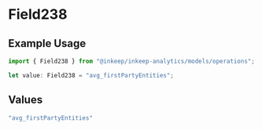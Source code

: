 # Field238

## Example Usage

```typescript
import { Field238 } from "@inkeep/inkeep-analytics/models/operations";

let value: Field238 = "avg_firstPartyEntities";
```

## Values

```typescript
"avg_firstPartyEntities"
```